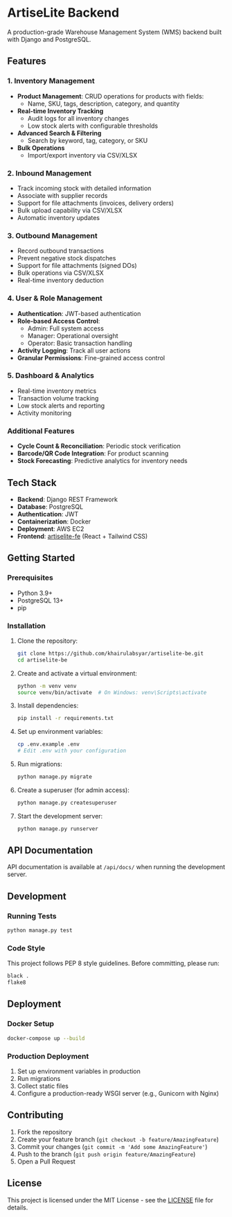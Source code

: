 # ArtiseLite Backend

A production-grade Warehouse Management System (WMS) backend built with Django and PostgreSQL.

## Features

### 1. Inventory Management
- **Product Management**: CRUD operations for products with fields:
  - Name, SKU, tags, description, category, and quantity
- **Real-time Inventory Tracking**
  - Audit logs for all inventory changes
  - Low stock alerts with configurable thresholds
- **Advanced Search & Filtering**
  - Search by keyword, tag, category, or SKU
- **Bulk Operations**
  - Import/export inventory via CSV/XLSX

### 2. Inbound Management
- Track incoming stock with detailed information
- Associate with supplier records
- Support for file attachments (invoices, delivery orders)
- Bulk upload capability via CSV/XLSX
- Automatic inventory updates

### 3. Outbound Management
- Record outbound transactions
- Prevent negative stock dispatches
- Support for file attachments (signed DOs)
- Bulk operations via CSV/XLSX
- Real-time inventory deduction

### 4. User & Role Management
- **Authentication**: JWT-based authentication
- **Role-based Access Control**:
  - Admin: Full system access
  - Manager: Operational oversight
  - Operator: Basic transaction handling
- **Activity Logging**: Track all user actions
- **Granular Permissions**: Fine-grained access control

### 5. Dashboard & Analytics
- Real-time inventory metrics
- Transaction volume tracking
- Low stock alerts and reporting
- Activity monitoring

### Additional Features
- **Cycle Count & Reconciliation**: Periodic stock verification
- **Barcode/QR Code Integration**: For product scanning
- **Stock Forecasting**: Predictive analytics for inventory needs

## Tech Stack

- **Backend**: Django REST Framework
- **Database**: PostgreSQL
- **Authentication**: JWT
- **Containerization**: Docker
- **Deployment**: AWS EC2
- **Frontend**: [artiselite-fe](https://github.com/khairulabsyar/artiselite-fe) (React + Tailwind CSS)

## Getting Started

### Prerequisites

- Python 3.9+
- PostgreSQL 13+
- pip

### Installation

1. Clone the repository:
   ```bash
   git clone https://github.com/khairulabsyar/artiselite-be.git
   cd artiselite-be
   ```

2. Create and activate a virtual environment:
   ```bash
   python -m venv venv
   source venv/bin/activate  # On Windows: venv\Scripts\activate
   ```

3. Install dependencies:
   ```bash
   pip install -r requirements.txt
   ```

4. Set up environment variables:
   ```bash
   cp .env.example .env
   # Edit .env with your configuration
   ```

5. Run migrations:
   ```bash
   python manage.py migrate
   ```

6. Create a superuser (for admin access):
   ```bash
   python manage.py createsuperuser
   ```

7. Start the development server:
   ```bash
   python manage.py runserver
   ```

## API Documentation

API documentation is available at `/api/docs/` when running the development server.

## Development

### Running Tests
```bash
python manage.py test
```

### Code Style
This project follows PEP 8 style guidelines. Before committing, please run:
```bash
black .
flake8
```

## Deployment

### Docker Setup
```bash
docker-compose up --build
```

### Production Deployment
1. Set up environment variables in production
2. Run migrations
3. Collect static files
4. Configure a production-ready WSGI server (e.g., Gunicorn with Nginx)

## Contributing

1. Fork the repository
2. Create your feature branch (`git checkout -b feature/AmazingFeature`)
3. Commit your changes (`git commit -m 'Add some AmazingFeature'`)
4. Push to the branch (`git push origin feature/AmazingFeature`)
5. Open a Pull Request

## License

This project is licensed under the MIT License - see the [LICENSE](LICENSE) file for details.
